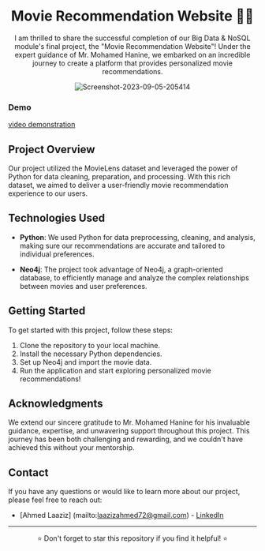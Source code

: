 <div align="center">
  <h1>Movie Recommendation Website 🎥🌟</h1>
</div>

<p align="center">I am thrilled to share the successful completion of our Big Data & NoSQL module's final project, the "Movie Recommendation Website"! Under the expert guidance of Mr. Mohamed Hanine, we embarked on an incredible journey to create a platform that provides personalized movie recommendations.</p>

<div align="center">
  <img src="https://i.ibb.co/hDhJT0F/Screenshot-2023-09-05-205414.png" alt="Screenshot-2023-09-05-205414" border="0">
</div>

<div>
  <h3>Demo</h3>
</div>
<a href="https://www.linkedin.com/posts/ahmed-laaziz-4b2168218_python-neo4j-database-activity-7071087011943567360-1Ou7?utm_source=share&utm_medium=member_desktop">video demonstration</a>

## Project Overview
Our project utilized the MovieLens dataset and leveraged the power of Python for data cleaning, preparation, and processing. With this rich dataset, we aimed to deliver a user-friendly movie recommendation experience to our users.

## Technologies Used
- **Python**: We used Python for data preprocessing, cleaning, and analysis, making sure our recommendations are accurate and tailored to individual preferences.

- **Neo4j**: The project took advantage of Neo4j, a graph-oriented database, to efficiently manage and analyze the complex relationships between movies and user preferences.

## Getting Started
To get started with this project, follow these steps:
1. Clone the repository to your local machine.
2. Install the necessary Python dependencies.
3. Set up Neo4j and import the movie data.
4. Run the application and start exploring personalized movie recommendations!

## Acknowledgments
We extend our sincere gratitude to Mr. Mohamed Hanine for his invaluable guidance, expertise, and unwavering support throughout this project. This journey has been both challenging and rewarding, and we couldn't have achieved this without your mentorship.

## Contact
If you have any questions or would like to learn more about our project, please feel free to reach out:

- [Ahmed Laaziz] (mailto:laazizahmed72@gmail.com) - [LinkedIn]([your-linkedin-profile-link](https://www.linkedin.com/in/ahmed-laaziz-4b2168218/))

---

<div align="center">⭐ Don't forget to star this repository if you find it helpful! ⭐</div>
